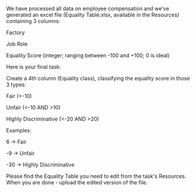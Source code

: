 We have processed all data on employee compensation and we've generated an excel file (Equality Table.xlsx, available in the Resources) containing 3 columns:

Factory

Job Role

Equality Score (integer; ranging between -100 and +100; 0 is ideal)

Here is your final task:

Create a 4th column (Equality class), classifying the equality score in those 3 types:

Fair (+-10)

Unfair (<-10 AND >10)

Highly Discriminative (<-20 AND >20)

Examples:

6 → Fair

-9 → Unfair

-30 → Highly Discriminative

Please find the Equality Table you need to edit from the task's Resources. When you are done - upload the edited version of the file.
